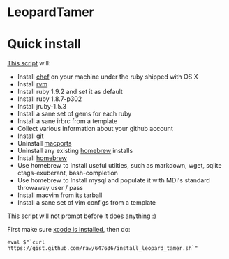 LeopardTamer
============


Quick install
=============
[This script][gist] will:

* Install [chef][chef] on your machine under the ruby shipped with OS X
* Install [rvm][rvm] 
* Install ruby 1.9.2 and set it as default
* Install ruby 1.8.7-p302
* Install jruby-1.5.3
* Install a sane set of gems for each ruby
* Install a sane irbrc from a template
* Collect various information about your github account
* Install [git][git]
* Uninstall [macports][macports]
* Uninstall any existing [homebrew][homebrew] installs
* Install [homebrew][homebrew]
* Use homebrew to install useful utilties, such as markdown, wget, sqlite
  ctags-exuberant, bash-completion
* Use homebrew to Install mysql and populate it with MDI's
  standard throwaway user / pass
* Install macvim from its tarball
* Install a sane set of vim configs from a template

This script will not prompt before it does anything :)

First make sure [xcode is installed][xcode], then do:

    eval $"`curl https://gist.github.com/raw/647636/install_leopard_tamer.sh`"

[gist]:https://http://gist.github.com/raw/647636/install_leopard_tamer.sh
[xcode]:http://developer.apple.com/technologies/xcode.html
[chef]:http://www.opscode.com/chef/
[homebrew]:https://github.com/mxcl/homebrew
[rvm]:http://rvm.beginrescueend.com/
[macports]:http://www.macports.org/
[git]:http://git-scm.com/
